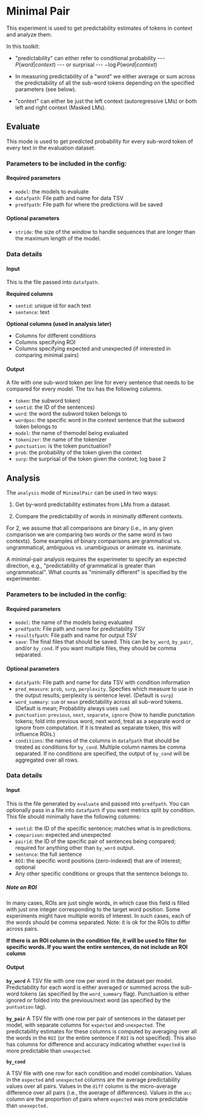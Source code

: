 # Minimal Pair 

This experiment is used to get predictability estimates of tokens in context and analyze them. 

In this toolkit:

- "predictability" can either refer to conditional probability --- $P(word | context)$ --- or surprisal --- $-\log P(word | context)$

- In measuring predictability of a "word" we either average or sum across the predictability of all the sub-word tokens depending on the specified parameters (see below). 

- "context" can either be just the left context (autoregressive LMs) or both left and right context (Masked LMs). 

## Evaluate

This mode is used to get predicted probability for every sub-word token of every text in the evaluation dataset. 

### Parameters to be included in the config: 

#### Required parameters

- `model`: the models to evaluate
- `datafpath`: File path and name for data TSV
- `predfpath`: File path for where the predictions will be saved

#### Optional parameters
- `stride`: the size of the window to handle sequences that are longer than the maximum length of the model. 

### Data details

#### Input
This is the file passed into `datafpath`. 

**Required columns**
- `sentid`: unique id for each text
- `sentence`: text

**Optional columns (used in analysis later)**
- Columns for different conditions
- Columns specifying ROI
- Columns specifying expected and unexpected (if interested in comparing minimal pairs)

#### Output

A file with one sub-word token per line for every sentence that needs to be compared for every model. The tsv has the following columns. 

- `token`: the subword token)
- `sentid`: the ID of the sentences)
- `word`: the word the subword token belongs to
- `wordpos`: the specific word in the context sentence that the subword token belongs to
- `model`: the name of themodel being evaluated
- `tokenizer`: the name of the tokenizer
- `punctuation`: is the token punctuation?
- `prob`: the probability of the token given the context
- `surp`: the surprisal of the token given the context; log base 2


## Analysis

The `analysis` mode of `MinimalPair` can be used in two ways: 

1. Get by-word predictability estimates from LMs from a dataset. 

2. Compare the predictability of words in minimally different contexts. 

For 2, we assume that all comparisons are binary (i.e., in any given comparison we are comparing two words or the same word in two contexts). Some examples of binary comparisons are grammatical vs. ungrammatical, ambiguous vs. unambiguous or animate vs. inanimate. 

A minimal-pair analysis requires the experimeter to specify an expected direction, e.g., "predictability of grammatical is greater than ungrammatical". What counts as "minimally different" is specified by the experimenter. 

### Parameters to be included in the config: 

#### Required parameters

- `model`: the name of the models being evaluated
- `predfpath`: File path and name for predictability TSV
- `resultsfpath`: File path and name for output TSV
- `save`: The final files that should be saved. This can be `by_word`, `by_pair`, and/or `by_cond`. If you want multiple files, they should be comma separated. 

#### Optional parameters
- `datafpath`: File path and name for data TSV with condition information
- `pred_measure`: `prob`, `surp`, `perplexity`. Specfies which measure to use in the output results; perplexity is sentence level. (Default is `surp`)
- `word_summary`: `sum` or `mean` predictability across all sub-word tokens. (Default is mean; Probability always uses `sum`)
- `punctuation`: `previous`, `next`, `separate`, `ignore` (how to handle punctation tokens; fold into previous word, next word, treat as a separate word or ignore from computation. If it is treated as separate token, this will influence ROIs.)
- `conditions`: the names of the columns in `datafpath` that should be treated as conditions for `by_cond`. Multiple column names be comma separated.  If no conditions are specified, the output of `by_cond` will be aggregated over all rows.   


### Data details

#### Input


This is the file generated by `evaluate` and passed into `predfpath`. You can optionally pass in a file into `datafpath` if you want metrics split by condition. This file should minimally have the following columns: 

- `sentid`: the ID of the specific sentence; matches what is in predictions.
- `comparison`: expected and unexpected
- `pairid`: the ID of the specific pair of sentences being compared; required for anything other than `by_word` output. 
- `sentence`: the full sentence
- `ROI`: the specific word positions (zero-indexed) that are of interest; optional
- Any other specific conditions or groups that the sentence belongs to. 

##### Note on ROI
In many cases, ROIs are just single words, in which case this field is filled with just one integer corresponding to the target word position. Some experiments might have multiple words of interest. In such cases, each of the words should be comma separated. Note: it is ok for the ROIs to differ across pairs. 

**If there is an ROI column in the condition file, it will be used to filter for specific words. If you want the entire sentences, do not include an ROI column**

#### Output

**`by_word`**
A TSV file with one row per word in the dataset per model. Predictability for each word is either averaged or summed across the sub-word tokens (as specified by the `word_summary` flag). Punctuation is either ignored or folded into the previous/next word (as specified by the `puntuation` tag).  

**`by_pair`**
 A TSV file with one row per pair of sentences in the dataset per model, with separate columns for `expected` and `unexpected`. The predictability estimates for these columns is computed by averaging over all the words in the `ROI` (or the entire sentence if `ROI` is not specified). This also has columns for difference and accuracy indicating whether `expected` is more predictable than `unexpected`.

**`by_cond`**

A TSV file with one row for each condition and model combination. Values in the `expected` and `unexpected` columns are the average predictability values over all pairs. Values in the `diff` column is the micro-average difference over all pairs (i.e., the average of differences). Values in the `acc` column are the proportion of pairs where `expected` was more predictable than `unexepcted. `
